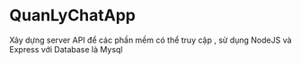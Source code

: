# QuanLyChatApp
Xây dựng server API để các phần mềm có thể truy cập , sử dụng NodeJS và Express với Database là Mysql
